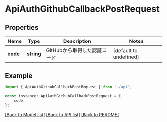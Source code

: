 # ApiAuthGithubCallbackPostRequest


## Properties

Name | Type | Description | Notes
------------ | ------------- | ------------- | -------------
**code** | **string** | GitHubから取得した認証コード | [default to undefined]

## Example

```typescript
import { ApiAuthGithubCallbackPostRequest } from './api';

const instance: ApiAuthGithubCallbackPostRequest = {
    code,
};
```

[[Back to Model list]](../README.md#documentation-for-models) [[Back to API list]](../README.md#documentation-for-api-endpoints) [[Back to README]](../README.md)
